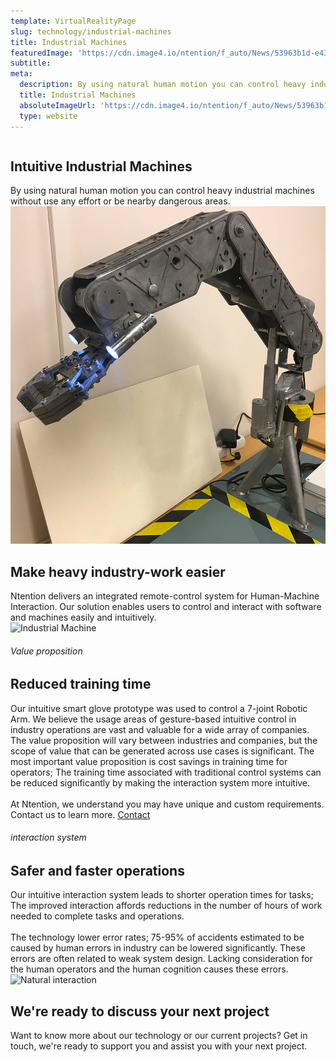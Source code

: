 ```yaml
---
template: VirtualRealityPage
slug: technology/industrial-machines
title: Industrial Machines
featuredImage: 'https://cdn.image4.io/ntention/f_auto/News/53963b1d-e43b-4346-b0c5-f510db8eda69.Jpeg'
subtitle:
meta:
  description: By using natural human motion you can control heavy industrial machines without use any effort or be nearby dangerous areas.
  title: Industrial Machines
  absoluteImageUrl: 'https://cdn.image4.io/ntention/f_auto/News/53963b1d-e43b-4346-b0c5-f510db8eda69.Jpeg'
  type: website
---
```



<div class="full-width-white technology-section-white">
    <div class="column">
        <div class="container hover-image">
        <h2>Intuitive Industrial Machines</h2>
        By using natural human motion you can control heavy industrial machines without use any effort or be nearby dangerous areas.
        </div>
    </div>
    <div class="column">
        <div class="container">
            <img src="images/Industrial-machines.jpg" alt="Industrial Machines">
        </div>
    </div>
</div>


<div class="section">
    <div class="taCenter">
        <h2>Make heavy industry-work easier</h2>
        <div class="container skinnier">
        Ntention delivers an integrated remote-control system for Human-Machine Interaction. Our solution enables users to control and interact with software and machines easily and intuitively.
        </div>
</div>

<div class="row space-100t">
<div class="column">
    <div class="container">
      <img src="https://cdn.image4.io/ntention/f_auto/News/53963b1d-e43b-4346-b0c5-f510db8eda69.Jpeg" alt="Industrial Machine">
    </div>
</div>
<div class="column">
    <div class="container hover-image">
    <h6>Value proposition</h6>
    <h2>Reduced training time</h2>
    Our intuitive smart glove prototype was used to control a 7-joint Robotic Arm. We believe the usage areas of gesture-based intuitive control in industry operations are vast and valuable for a wide array of companies. The value proposition will vary between industries and companies, but the scope of value that can be generated across use cases is significant. The most important value proposition is cost savings in training time for operators; The training time associated with traditional control systems can be reduced significantly by making the interaction system more intuitive. <br><br>
    </div>
</div>
</div>

<div class="section">
    <div class="full-width">
        <div class="container">
            At Ntention, we understand you may have unique and custom requirements. Contact us to learn more.
            <a class="button right" href="/contact">Contact</a>
        </div>
    </div>
</div>

<div class="row space-100t space-100b reverse">
<div class="column">
    <div class="container">
    <h6>interaction system</h6>
    <h2>Safer and faster operations</h2>
    Our intuitive interaction system leads to shorter operation times for tasks; The improved interaction affords reductions in the number of hours of work needed to complete tasks and operations.<br><br>
    The technology lower error rates; 75-95% of accidents estimated to be caused by human errors in industry can be lowered significantly. These errors are often related to weak system design. Lacking consideration for the human operators and the human cognition causes these errors.
    </div>
</div>
<div class="column">
    <div class="container">
        <img src="https://cdn.image4.io/ntention/f_auto/News/776f0645-b20f-47e8-909b-0723030f486d.Jpeg" alt="Natural interaction">
    </div>
</div>
</div>

<div class="row">
    <div class="taCenter" id="order">
        <h2>We're ready to discuss your next project</h2>
        <div class="container skinnier">
        Want to know more about our technology or our current projects? Get in touch, we're ready to support you and assist you with your next project.
        </div>
</div>
